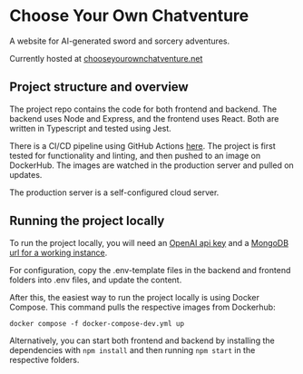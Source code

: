 # Choose Your Own Chatventure

A website for AI-generated sword and sorcery adventures.

Currently hosted at [chooseyourownchatventure.net](https://chooseyourownchatventure.net)

## Project structure and overview

The project repo contains the code for both frontend and backend. The backend uses Node and Express, and the frontend uses React. Both are written in Typescript and tested using Jest.

There is a CI/CD pipeline using GitHub Actions [here](./.gihub/workflows). The project is first tested for functionality and linting, and then pushed to an image on DockerHub. The images are watched in the production server and pulled on updates.

The production server is a self-configured cloud server.

## Running the project locally

To run the project locally, you will need an [OpenAI api key](https://help.openai.com/en/articles/4936850-where-do-i-find-my-openai-api-key) and a [MongoDB url for a working instance](https://www.mongodb.com/docs/manual/reference/connection-string/).

For configuration, copy the .env-template files in the backend and frontend folders into .env files, and update the content. 

After this, the easiest way to run the project locally is using Docker Compose. This command pulls the respective images from Dockerhub:

```
docker compose -f docker-compose-dev.yml up
```

Alternatively, you can start both frontend and backend by installing the dependencies with `npm install` and then running `npm start` in the respective folders.

